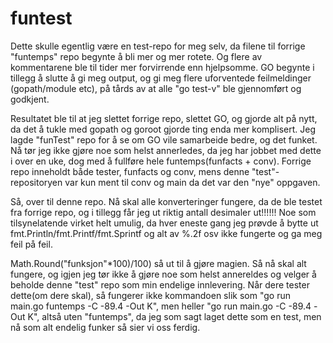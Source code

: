 # funtest
Dette skulle egentlig være en test-repo for meg selv, da filene til forrige "funtemps" repo begynte å bli mer og mer rotete. Og flere av kommentarene ble til tider mer forvirrende enn hjelpsomme. GO begynte i tillegg å slutte å gi meg output, og gi meg flere uforventede feilmeldinger (gopath/module etc), på tårds av at alle "go test-v"  ble gjennomført og godkjent. 

Resultatet ble til at jeg slettet forrige repo, slettet GO, og gjorde alt på nytt, da det å tukle med gopath og goroot gjorde ting enda mer komplisert. Jeg lagde "funTest" repo for å se om GO vile samarbeide bedre, og det funket. Nå tør jeg ikke gjøre noe som helst annerledes, da jeg har jobbet med dette i over en uke, dog med å fullføre hele funtemps(funfacts + conv). 
Forrige repo inneholdt både tester, funfacts og conv, mens denne "test"-repositoryen var kun ment til conv og main da det var den "nye" oppgaven.


Så, over til denne repo. Nå skal alle konverteringer fungere, da de ble testet fra forrige repo, og i tillegg får jeg ut riktig antall desimaler ut!!!!!! Noe som tilsynelatende virket helt umulig, da hver eneste gang jeg prøvde å bytte ut fmt.Println/fmt.Printf/fmt.Sprintf og alt av %.2f osv ikke fungerte og ga meg feil på feil.

Math.Round("funksjon"*100)/100) så ut til å gjøre magien. Så nå skal alt fungere, og igjen jeg tør ikke å gjøre noe som helst annereldes og velger å beholde denne "test" repo som min endelige innlevering. Når dere tester dette(om dere skal), så fungerer ikke kommandoen slik som "go run main.go funtemps -C -89.4 -Out K", men heller "go run main.go -C -89.4 -Out K", altså uten "funtemps", da jeg som sagt laget dette som en test, men nå som alt endelig funker så sier vi oss ferdig.



